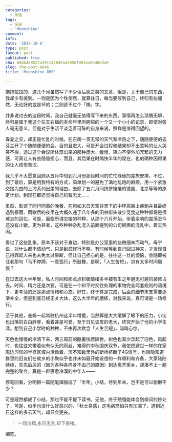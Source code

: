 ```yaml
---
categories:
  - 闲话
tags:
  - 闲话
  - 'Moonshine'
comment: 
info: 
date: '2017-10-6'
type: post
layout: post
published: true
sha: 66bb488522a391147849a42058f061ea6e46dda9
slug: the-post-4646
title: 'Moonshine 050'

---
```

拖拖拉拉的，这几个月虽然写了不少读后感之类的文章，但是，关于自己的东西，我却少有提到。一则是因为个性使然，就算往日，每当要写到自己，终归有些赧然，无论好的或是坏的；二则逃不过个「懒」字。

并非说过去的这段时间，我自己就毫无值得写下来的东西。事情再怎么琐屑无聊，终归是属于我这个左支右绌的本命年里所跨越的一个又一个小小的记录，即使对旁人毫无意义，但是对于生活平淡乏善可陈的自身来说，照样是值得回望的。

春夏之交，却正是忙乱的时候。在东南一贯无常的天气和冷热之下，随随便便的去芬兰开了个随随便便的会，目的且宏大，可是开会过程和结果却不出意料的让人哭笑不得，透过这个会议所体现出来的那种庞大、缓慢、转向不便外加冗繁的无力感，可真让人有些隐隐担心，而且，其后果在时隔快半年的现在，也的确种因得果的让人倍觉苦涩。

我几乎不太愿意回顾从五月中旬到六月份那段时间的忙忙碌碌的差旅安排，不过，到了最后，算是用我特有的方式，简单划一的避免了满地乱跑的麻烦，用一个紧急交接为由的上海系列出差的理由，去除了五六月间挤挤攘攘的德国、北京等等的原定计划。到现在都还觉得自己机智无比……

虽然，耽误了同行同事的晚餐、在宛如末日天空背景下的中环高架上疾驰并且最终遇到暴雨、雨歇后的夜里在大概久违了八年多的田林街头散步觅食这种种都将是很难忘的回忆，可是，面临所谓交接的种种，从那个六月开始，带着余响的震荡至今还没有止歇。更为甚者，这些种种杂乱混入前面提到的公司层面的混乱中，着实热闹。

看过了这些乱象，原本不该对于身边，特别是办公室里的些微细末而动气，毋宁说，对什么都不该动气，只是到底修行不够。有时候等到自己回过神来，才发现自己得罪起人来也未免太过果断，但让自己担心的是，往往这一丝的懊恼，会随即被汪老那句「马不停蹄，一意孤行」所鼓舞，是啊，「人生苦短」，岂有太多时间周旋？

在过去这大半年里，私人时间和那点点积极情绪多半被有生之年避无可避的装修占去。时间、精力还是次要，可是在一个和平时交往处理的事物完全两套规则的语境下，更考验的还是那点情绪和心态。好在，终于算是完成，后面的细节末支需要逐渐补全，但是到底已经无关大体，这么大半年的磨练，对我来说，真可谓是一场修行。

至于其他，爸妈一起常驻杭州这半年增援，当然算是大大缓解了眼下的压力，小宝也出落的白白胖胖，看着甚是可爱，至于日见调皮的老大，终究开始了他的小学生涯。想到自己小学时的种种，不由再次默念「人生苦短」，暗暗心惊。

天色也慢慢的冷清下来，两三周前的酷暑恍若隔世。树色也渐次泛起了旧色，风起时，也往往夹带着似有似无的雨丝，难得的中秋国庆双节，我依然避世一样的在家周边习惯的半径区域内活动着，浑不知数里外的断桥挤断了4G信号，也隐隐知道群里的旧友们在故乡的小聚似乎也并未如最开始设想的一样顺利和齐备，大家陆陆续续，先先后后的（因为各种各样身不由己的原因）到达离开家乡，却凑不上一趟完整的聚会，真是一群疲惫冷漠的中年人——

停笔回看，分明把一篇随笔撺掇成了「半年」小结，待到年末，岂不是可以偷懒不少？

可是既然都成了小结，那也不能不提下读书。无他，终于勉强能体会到柳词的妙处了，可是，似乎也没什么好高兴的，「秋士易感」这毛病恐怕只有加深了，遇到近日这样的多云天气，却只会更丧。

> 一场消黯,永日无言,却下层楼。

搁笔。

